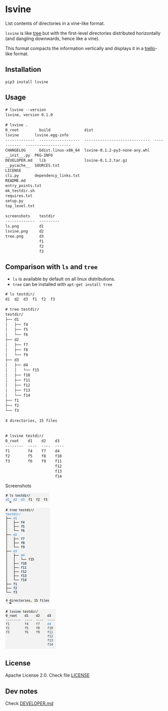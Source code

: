 # lsvine

List contents of directories in a vine-like format.

`lsvine` is like [tree](https://en.wikipedia.org/wiki/Tree_(command)) but with the first-level directories distributed horizontally (and dangling downwards, hence like a vine).

This format compacts the information vertically and displays it in a [trello](https://trello.com/)-like format.


## Installation

```
pip3 install lsvine
```

## Usage

```
# lsvine --version
lsvine, version 0.1.0

# lsvine .
0_root         build               dist                           lsvine       lsvine.egg-info
-------------  ------------------  -----------------------------  -----------  --------------------
CHANGELOG      bdist.linux-x86_64  lsvine-0.1.2-py3-none-any.whl  __init__.py  PKG-INFO
DEVELOPER.md   lib                 lsvine-0.1.2.tar.gz            __pycache__  SOURCES.txt
LICENSE                                                           cli.py       dependency_links.txt
README.md                                                                      entry_points.txt
mk_testdir.sh                                                                  requires.txt
setup.py                                                                       top_level.txt

screenshots    testdir
-------------  ---------
ls.png         d1
lsvine.png     d2
tree.png       d3
               f1
               f2
               f3

```


## Comparison with `ls` and `tree`

- `ls` is available by default on all linux distributions.
- `tree` can be installed with `apt-get install tree`

```
# ls testdir/
d1  d2  d3  f1  f2  f3

# tree testdir/
testdir/
├── d1
│   ├── f4
│   ├── f5
│   └── f6
├── d2
│   ├── f7
│   ├── f8
│   └── f9
├── d3
│   ├── d4
│   │   └── f15
│   ├── f10
│   ├── f11
│   ├── f12
│   ├── f13
│   └── f14
├── f1
├── f2
└── f3

4 directories, 15 files


# lsvine testdir/
0_root    d1    d2    d3
--------  ----  ----  ----
f1        f4    f7    d4
f2        f5    f8    f10
f3        f6    f9    f11
                      f12
                      f13
                      f14

```

Screenshots

![](screenshots/ls.png?raw=true)

![](screenshots/tree.png?raw=true)

![](screenshots/lsvine.png?raw=true)



## License

Apache License 2.0. Check file [LICENSE](LICENSE)



## Dev notes

Check [DEVELOPER.md](DEVELOPER.md)
